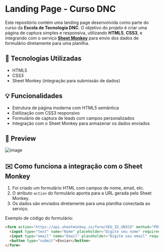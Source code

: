 # Landing Page - Curso DNC

Este repositório contém uma landing page desenvolvida como parte do curso da **Escola de Tecnologia DNC**. O objetivo do projeto é criar uma página de captura simples e responsiva, utilizando **HTML5**, **CSS3**, e integrando com o serviço **[Sheet Monkey](https://sheetmonkey.io/)** para envio dos dados de formulário diretamente para uma planilha.

## 🚀 Tecnologias Utilizadas

- HTML5
- CSS3
- Sheet Monkey (integração para submissão de dados)

## 💡 Funcionalidades

- Estrutura de página moderna com HTML5 semântica
- Estilização com CSS3 responsivo
- Formulário de captura de leads com campos personalizados
- Integração com o Sheet Monkey para armazenar os dados enviados

## 📸 Preview

![image](https://github.com/user-attachments/assets/8ca7a224-0e24-4fa3-b1a6-23028e75791e)

## ✉️ Como funciona a integração com o Sheet Monkey

1. Foi criado um formulário HTML com campos de nome, email, etc.
2. O atributo `action` do formulário aponta para a URL gerada pelo Sheet Monkey.
3. Os dados são enviados diretamente para uma planilha conectada ao serviço.

Exemplo de código do formulário:

```html
<form action="https://api.sheetmonkey.io/form/SEU_ID_UNICO" method="POST">
  <input type="text" name="Nome" placeholder="Digite seu nome" required />
  <input type="email" name="Email" placeholder="Digite seu email" required />
  <button type="submit">Enviar</button>
</form>


